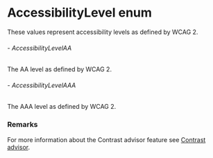 # AccessibilityLevel enum
These values represent accessibility levels as defined by WCAG 2. 
###### - AccessibilityLevelAA 
 The AA level as defined by WCAG 2. 
 ###### - AccessibilityLevelAAA 
 The AAA level as defined by WCAG 2. 
  
 ### Remarks  
For more information about the Contrast advisor feature see [Contrast advisor](https://applitools.com/docs/features/contrast-accessibility.html).